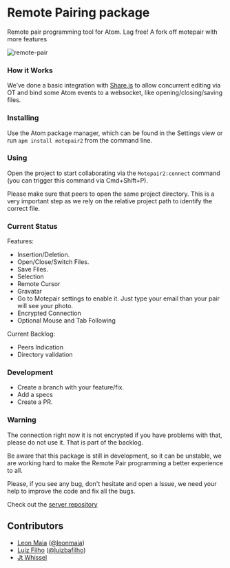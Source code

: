 # Remote Pairing package

Remote pair programming tool for Atom. Lag free! A fork off motepair with more features

![remote-pair](https://raw.githubusercontent.com/motepair/motepair/master/docs/motepair.gif)

### How it Works
We’ve done a basic integration with  [Share.js](http://sharejs.org/) to allow concurrent editing via OT and bind some Atom events to a websocket, like opening/closing/saving files.

### Installing

Use the Atom package manager, which can be found in the Settings view or
run `apm install motepair2` from the command line.


### Using
Open the project to start collaborating via the `Motepair2:connect` command
(you can trigger this command via Cmd+Shift+P).

Please make sure that peers to open the same project directory. This is a very important step as we rely on the relative project path to identify the correct file.

### Current Status
Features:
  - Insertion/Deletion.
  - Open/Close/Switch Files.
  - Save Files.
  - Selection
  - Remote Cursor
  - Gravatar
  - Go to Motepair settings to enable it. Just type your email than your pair will see your photo.
  - Encrypted Connection
  - Optional Mouse and Tab Following


Current Backlog:
  - Peers Indication
  - Directory validation

### Development
* Create a branch with your feature/fix.
* Add a specs
* Create a PR.

### Warning
The connection right now it is not encrypted if you have problems with that, please do not use it. That is part of the backlog.

Be aware that this package is still in development, so it can be unstable, we are working hard to make the Remote Pair programming a better experience to all.

Please, if you see any bug, don't hesitate and open a Issue, we need your help to improve the code and fix all the bugs.

Check out the [server repository](https://github.com/phara0h/motepair-server)

## Contributors

* [Leon Maia](http://github.com/leonmaia) ([@leonmaia](https://twitter.com/leonmaia))
* [Luiz Filho](http://github.com/luizbafilho) ([@luizbafilho](http://twitter.com/luizbafilho))
* [Jt Whissel](http://github.com/phara0h)
